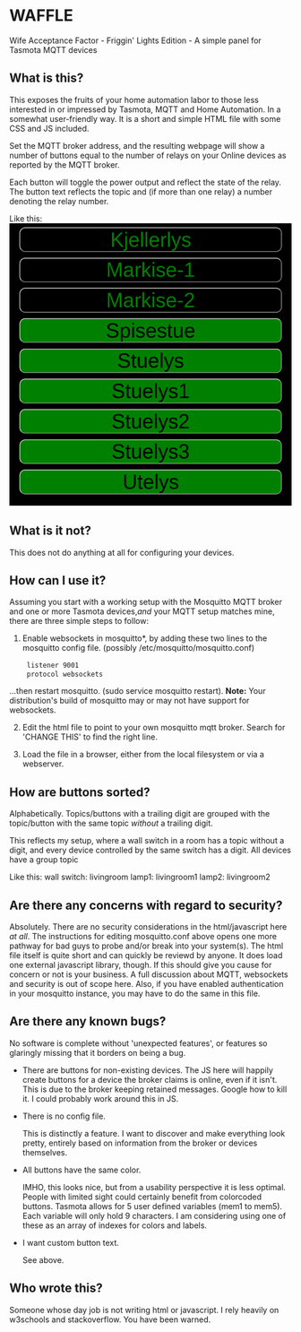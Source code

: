 # WAFFLE
Wife Acceptance Factor - Friggin' Lights Edition - A simple panel for Tasmota MQTT devices

## What is this?
This exposes the fruits of your home automation labor to those less interested in or impressed by Tasmota, MQTT and Home Automation. In a somewhat user-friendly way. It is a short and simple HTML file with some CSS and JS included. 

Set the MQTT broker address, and the resulting webpage will show a number of buttons equal to the number of relays on your Online devices as reported by the MQTT broker.

Each button will toggle the power output and reflect the state of the relay.
The button text reflects the topic and (if more than one relay) a number denoting the relay number.

Like this:
![WAFFLE](https://github.com/dagbdagb/waffle/blob/master/waffle.png)


## What is it not?
This does not do anything at all for configuring your devices. 


## How can I use it?
Assuming you start with a working setup with the Mosquitto MQTT broker and one or more Tasmota devices,*and* your MQTT setup matches mine, there are three simple steps to follow:

1. Enable websockets in mosquitto*, by adding these two lines to the mosquitto config file. 
(possibly /etc/mosquitto/mosquitto.conf)

        listener 9001
        protocol websockets

...then restart mosquitto. (sudo service mosquitto restart).
**Note:** Your distribution's build of mosquitto may or may not have support for websockets.

2. Edit the html file to point to your own mosquitto mqtt broker.
Search for 'CHANGE THIS' to find the right line.

3. Load the file in a browser, either from the local filesystem or via a webserver. 


## How are buttons sorted?
Alphabetically. Topics/buttons with a trailing digit are grouped with the topic/button with the same topic *without* a trailing digit.

This reflects my setup, where a wall switch in a room has a topic without a digit, and every device controlled by the same switch has a digit.
All devices have a group topic

Like this:
    wall switch:    livingroom
    lamp1:          livingroom1
    lamp2:          livingroom2


## Are there any concerns with regard to security?
Absolutely.
There are no security considerations in the html/javascript here *at all*.
The instructions for editing mosquitto.conf above opens one more pathway for bad guys to probe and/or break into your system(s).
The html file itself is quite short and can quickly be reviewd by anyone. It does load one external javascript library, though.
If this should give you cause for concern or not is your business. A full discussion about MQTT, websockets and security is out of scope here. Also, if you have enabled authentication in your mosquitto instance, you may have to do the same in this file.


## Are there any known bugs?
No software is complete without 'unexpected features', or features so glaringly missing that it borders on being a bug.

* There are buttons for non-existing devices.
    The JS here will happily create buttons for a device the broker claims is online, even if it isn't. This is due to the broker keeping retained messages. Google how to kill it. I could probably work around this in JS.

* There is no config file. 
    
    This is distinctly a feature. I want to discover and make everything look pretty, entirely based on information from the broker or devices themselves.

* All buttons have the same color.
    
    IMHO, this looks nice, but from a usability perspective it is less optimal. People with limited sight could certainly benefit from colorcoded buttons.
    Tasmota allows for 5 user defined variables (mem1 to mem5). Each variable will only hold 9 characters. I am considering using one of these as an array of indexes for colors and labels.

* I want custom button text.
    
    See above.


## Who wrote this?
Someone whose day job is not writing html or javascript. I rely heavily on w3schools and stackoverflow. You have been warned.


